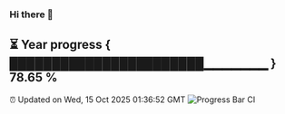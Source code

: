 ### Hi there 👋
⏳ Year progress { ███████████████████████▁▁▁▁▁▁▁ } 78.65 %
---
⏰ Updated on Wed, 15 Oct 2025 01:36:52 GMT
![Progress Bar CI](https://github.com/liununu/liununu/workflows/Progress%20Bar%20CI/badge.svg)
